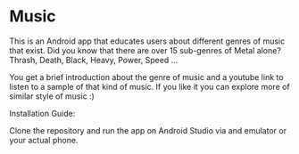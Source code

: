 # Music

This is an Android app that educates users about different genres of music that exist. Did you know that there are over 15 sub-genres of Metal alone? Thrash, Death, Black, Heavy, Power, Speed ...

You get a brief introduction about the genre of music and a youtube link to listen to a sample of that kind of music.
If you like it you can explore more of similar style of music :)

Installation Guide:

Clone the repository and run the app on Android Studio via and emulator or your actual phone.
